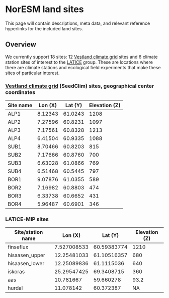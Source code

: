 # NorESM land sites

This page will contain descriptions, meta data, and relevant reference hyperlinks
for the included land sites.

## Overview

We currently support 18 sites: 12 [Vestland climate grid](https://betweenthefjords.w.uib.no/vestland-climate-grid/) sites and 6 climate station sites of interest to the [LATICE](https://www.mn.uio.no/geo/english/research/groups/latice/) group. These are locations where there are climate stations and ecological field experiments that make these sites of particular interest.

<link rel="stylesheet" href="https://unpkg.com/leaflet@1.7.1/dist/leaflet.css"
   integrity="sha512-xodZBNTC5n17Xt2atTPuE1HxjVMSvLVW9ocqUKLsCC5CXdbqCmblAshOMAS6/keqq/sMZMZ19scR4PsZChSR7A=="
   crossorigin=""/>
<link rel="stylesheet" href="https://cdnjs.cloudflare.com/ajax/libs/font-awesome/4.7.0/css/font-awesome.min.css">
<div id="map"></div>
<script src="https://unpkg.com/leaflet@1.7.1/dist/leaflet.js"
   integrity="sha512-XQoYMqMTK8LvdxXYG3nZ448hOEQiglfqkJs1NOQV44cWnUrBc8PkAOcXy20w0vlaXaVUearIOBhiXZ5V3ynxwA=="
   crossorigin=""></script>

### [Vestland climate grid](https://betweenthefjords.w.uib.no/vestland-climate-grid/) (SeedClim) sites, geographical center coordinates
| Site name | Lon (X) | Lat (Y) | Elevation (Z) |
| --- | --- | --- | --- |
| ALP1 | 8.12343 | 61.0243 | 1208 |
| ALP2 | 7.27596 | 60.8231 | 1097 |
| ALP3 | 7.17561 | 60.8328 | 1213 |
| ALP4 | 6.41504 | 60.9335 | 1088 |
| SUB1 | 8.70466 | 60.8203 | 815  |
| SUB2 | 7.17666 | 60.8760 | 700  |
| SUB3 | 6.63028 | 61.0866 | 769  |
| SUB4 | 6.51468 | 60.5445 | 797  |
| BOR1 | 9.07876 | 61.0355 | 589  |
| BOR2 | 7.16982 | 60.8803 | 474  |
| BOR3 | 6.33738 | 60.6652 | 431  |
| BOR4 | 5.96487 | 60.6901 | 346  |

### LATICE-MIP sites
| Site/station name | Lon (X)     |	Lat (Y)     |	Elevation (Z) |
|------------------ | ------      |  --------   | -------------- |
| finseflux         |	7.527008533 | 60.59383774 | 1210  |
| hisaasen_upper    |	12.25481033 | 61.10516357 | 680   |
| hisaasen_lower    |	12.25089836 | 61.1115036  | 640   |
| iskoras           |	25.29547425 | 69.3408715  | 360   |
| aas               |	10.781667   | 59.660278   | 93.2  |
| hurdal            | 11.078142   | 60.372387   | NA    |
